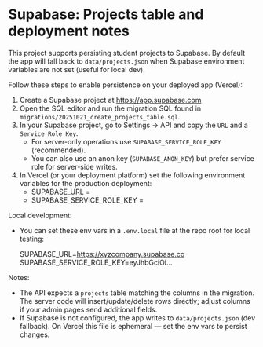 # Supabase: Projects table and deployment notes

This project supports persisting student projects to Supabase. By default the app will fall back
to `data/projects.json` when Supabase environment variables are not set (useful for local dev).

Follow these steps to enable persistence on your deployed app (Vercel):

1. Create a Supabase project at https://app.supabase.com
2. Open the SQL editor and run the migration SQL found in `migrations/20251021_create_projects_table.sql`.
3. In your Supabase project, go to Settings -> API and copy the `URL` and a `Service Role Key`.
   - For server-only operations use `SUPABASE_SERVICE_ROLE_KEY` (recommended).
   - You can also use an anon key (`SUPABASE_ANON_KEY`) but prefer service role for server-side writes.
4. In Vercel (or your deployment platform) set the following environment variables for the production deployment:
   - SUPABASE_URL = <your-supabase-url>
   - SUPABASE_SERVICE_ROLE_KEY = <your-service-role-key>

Local development:
- You can set these env vars in a `.env.local` file at the repo root for local testing:

  SUPABASE_URL=https://xyzcompany.supabase.co
  SUPABASE_SERVICE_ROLE_KEY=eyJhbGciOi...

Notes:
- The API expects a `projects` table matching the columns in the migration. The server code will
  insert/update/delete rows directly; adjust columns if your admin pages send additional fields.
- If Supabase is not configured, the app writes to `data/projects.json` (dev fallback). On Vercel this
  file is ephemeral — set the env vars to persist changes.
